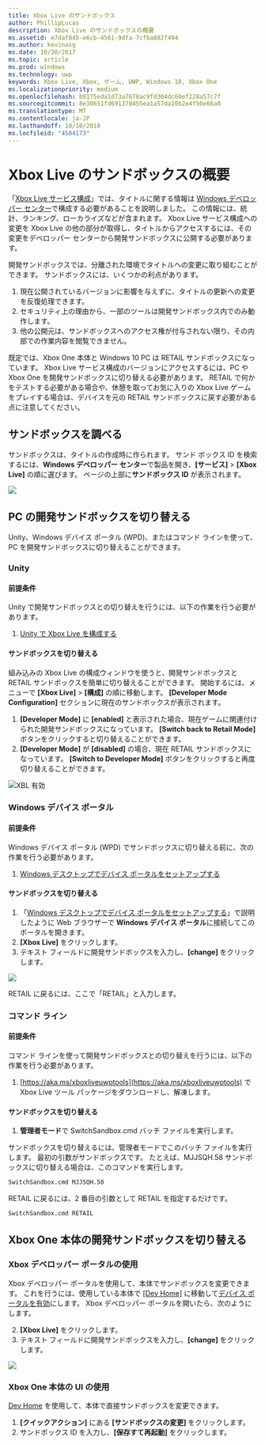 ```yaml
---
title: Xbox Live のサンドボックス
author: PhillipLucas
description: Xbox Live のサンドボックスの概要
ms.assetid: e7daf845-e6cb-4561-9dfa-7cfba882f494
ms.author: kevinasg
ms.date: 10/30/2017
ms.topic: article
ms.prod: windows
ms.technology: uwp
keywords: Xbox Live, Xbox, ゲーム, UWP, Windows 10, Xbox One
ms.localizationpriority: medium
ms.openlocfilehash: b9175eda1d73a7678ac9fd304dc60ef228a57c7f
ms.sourcegitcommit: 8e30651fd691378455ea1a57da10b2e4f50e66a0
ms.translationtype: MT
ms.contentlocale: ja-JP
ms.lasthandoff: 10/10/2018
ms.locfileid: "4504173"
---
```

# <a name="xbox-live-sandboxes-introduction"></a>Xbox Live のサンドボックスの概要

「[Xbox Live サービス構成](xbox-live-service-configuration-creators.md)」では、タイトルに関する情報は [Windows デベロッパー センター](http://dev.windows.com)で構成する必要があることを説明しました。 この情報には、統計、ランキング、ローカライズなどが含まれます。 Xbox Live サービス構成への変更を Xbox Live の他の部分が取得し、タイトルからアクセスするには、その変更をデベロッパー センターから開発サンドボックスに公開する必要があります。

開発サンドボックスでは、分離された環境でタイトルへの変更に取り組むことができます。 サンドボックスには、いくつかの利点があります。

1. 現在公開されているバージョンに影響を与えずに、タイトルの更新への変更を反復処理できます。
2. セキュリティ上の理由から、一部のツールは開発サンドボックス内でのみ動作します。
3. 他の公開元は、サンドボックスへのアクセス権が付与されない限り、その内部での作業内容を閲覧できません。

既定では、Xbox One 本体と Windows 10 PC は RETAIL サンドボックスになっています。 Xbox Live サービス構成のバージョンにアクセスするには、PC や Xbox One を開発サンドボックスに切り替える必要があります。 RETAIL で何かをテストする必要がある場合や、休憩を取ってお気に入りの Xbox Live ゲームをプレイする場合は、デバイスを元の RETAIL サンドボックスに戻す必要がある点に注意してください。

## <a name="finding-out-about-your-sandbox"></a>サンドボックスを調べる

サンドボックスは、タイトルの作成時に作られます。 サンド ボックス ID を検索するには、**Windows デベロッパー センター**で製品を開き、**[サービス]** > **[Xbox Live]** の順に選びます。 ページの上部に**サンドボックス ID** が表示されます。

![](../images/getting_started/devcenter_sandbox_id.png)

## <a name="switch-your-pcs-development-sandbox"></a>PC の開発サンドボックスを切り替える
Unity、Windows デバイス ポータル (WPD)、またはコマンド ラインを使って、PC を開発サンドボックスに切り替えることができます。

### <a name="unity"></a>Unity

#### <a name="prerequisites"></a>前提条件
Unity で開発サンドボックスとの切り替えを行うには、以下の作業を行う必要があります。

1. [Unity で Xbox Live を構成する](configure-xbox-live-in-unity.md)

#### <a name="switch-sandboxes"></a>サンドボックスを切り替える
組み込みの Xbox Live の構成ウィンドウを使うと、開発サンドボックスと RETAIL サンドボックスを簡単に切り替えることができます。 開始するには、メニューで **[Xbox Live]** > **[構成]** の順に移動します。 **[Developer Mode Configuration]** セクションに現在のサンドボックスが表示されます。

1. **[Developer Mode]** に **[enabled]** と表示された場合、現在ゲームに関連付けられた開発サンドボックスになっています。 **[Switch back to Retail Mode]** ボタンをクリックすると切り替えることができます。
2. **[Developer Mode]** が **[disabled]** の場合、現在 RETAIL サンドボックスになっています。 **[Switch to Developer Mode]** ボタンをクリックすると再度切り替えることができます。

![XBL 有効](../images/unity/unity-xbl-dev-mode.PNG)

### <a name="windows-device-portal"></a>Windows デバイス ポータル

#### <a name="prerequisites"></a>前提条件
Windows デバイス ポータル (WPD) でサンドボックスに切り替える前に、次の作業を行う必要があります。

1. [Windows デスクトップでデバイス ポータルをセットアップする](https://msdn.microsoft.com/en-us/windows/uwp/debug-test-perf/device-portal-desktop)

#### <a name="switch-sandboxes"></a>サンドボックスを切り替える

1. 「[Windows デスクトップでデバイス ポータルをセットアップする](https://msdn.microsoft.com/en-us/windows/uwp/debug-test-perf/device-portal-desktop)」で説明したように Web ブラウザーで **Windows デバイス ポータル**に接続してこのポータルを開きます。
2. **[Xbox Live]** をクリックします。
3. テキスト フィールドに開発サンドボックスを入力し、**[change]** をクリックします。

![](../images/getting_started/wdp_switch_sandbox.png)

RETAIL に戻るには、ここで「RETAIL」と入力します。

### <a name="command-line"></a>コマンド ライン

#### <a name="prerequisites"></a>前提条件
コマンド ラインを使って開発サンドボックスとの切り替えを行うには、以下の作業を行う必要があります。

1. [https://aka.ms/xboxliveuwptools](https://aka.ms/xboxliveuwptools) で Xbox Live ツール パッケージをダウンロードし、解凍します。

#### <a name="switch-sandboxes"></a>サンドボックスを切り替える
1. **管理者モード**で SwitchSandbox.cmd バッチ ファイルを実行します。

サンドボックスを切り替えるには、管理者モードでこのバッチ ファイルを実行します。 最初の引数がサンドボックスです。 たとえば、MJJSQH.58 サンドボックスに切り替える場合は、このコマンドを実行します。

```cmd
SwitchSandbox.cmd MJJSQH.58
```

RETAIL に戻るには、2 番目の引数として RETAIL を指定するだけです。

```cmd
SwitchSandbox.cmd RETAIL
```

## <a name="switch-your-xbox-one-console-development-sandbox"></a>Xbox One 本体の開発サンドボックスを切り替える

### <a name="using-xbox-dev-portal"></a>Xbox デベロッパー ポータルの使用

Xbox デベロッパー ポータルを使用して、本体でサンドボックスを変更できます。 これを行うには、使用している本体で [[Dev Home]](https://docs.microsoft.com/windows/uwp/xbox-apps/dev-home) に移動して[デバイス ポータルを有効](https://docs.microsoft.com/windows/uwp/debug-test-perf/device-portal-xbox)にします。 Xbox デベロッパー ポータルを開いたら、次のようにします。

2. **[Xbox Live]** をクリックします。
3. テキスト フィールドに開発サンドボックスを入力し、**[change]** をクリックします。

![](../images/getting_started/xdp_switch_sandbox.png)

### <a name="using-xbox-one-console-ui"></a>Xbox One 本体の UI の使用

[Dev Home](https://docs.microsoft.com/windows/uwp/xbox-apps/dev-home) を使用して、本体で直接サンドボックスを変更できます。

1. **[クイックアクション]** にある **[サンドボックスの変更]** をクリックします。
2. サンドボックス ID を入力し、**[保存すて再起動]** をクリックします。
